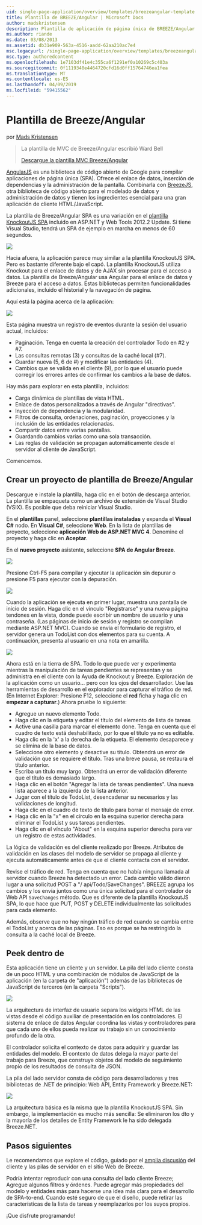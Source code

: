 ```yaml
---
uid: single-page-application/overview/templates/breezeangular-template
title: Plantilla de BREEZE/Angular | Microsoft Docs
author: madskristensen
description: Plantilla de aplicación de página única de BREEZE/Angular
ms.author: riande
ms.date: 03/08/2013
ms.assetid: db31e909-563a-4516-aadd-62aa210ac7e4
msc.legacyurl: /single-page-application/overview/templates/breezeangular-template
msc.type: authoredcontent
ms.openlocfilehash: 1e7103df41e4c355ca6f1291ef0a10269c5c403a
ms.sourcegitcommit: 0f1119340e4464720cfd16d0ff15764746ea1fea
ms.translationtype: MT
ms.contentlocale: es-ES
ms.lasthandoff: 04/09/2019
ms.locfileid: "59415562"
---
```

# <a name="breezeangular-template"></a>Plantilla de Breeze/Angular

por [Mads Kristensen](https://github.com/madskristensen)

> La plantilla de MVC de Breeze/Angular escribió Ward Bell
> 
> [Descargue la plantilla MVC Breeze/Angular](https://go.microsoft.com/fwlink/?LinkId=286437)


[AngularJS](http://angularjs.org) es una biblioteca de código abierto de Google para compilar aplicaciones de página única (SPA). Ofrece el enlace de datos, inserción de dependencias y la administración de la pantalla. Combinarla con [BreezeJS](http://www.breezejs.com/?utm_source=ms-spa), otra biblioteca de código abierto para el modelado de datos y administración de datos y tienen los ingredientes esencial para una gran aplicación de cliente HTML/JavaScript.

La plantilla de Breeze/Angular SPA es una variación en el [plantilla KnockoutJS SPA](../introduction/knockoutjs-template.md) incluido en ASP.NET y Web Tools 2012.2 Update. Si tiene Visual Studio, tendrá un SPA de ejemplo en marcha en menos de 60 segundos.

![](http://www.breezejs.com/sites/all/images/spa-template/NgRunningTodoPage.png)

Hacia afuera, la aplicación parece muy similar a la plantilla KnockoutJS SPA. Pero es bastante diferente bajo el capó. La plantilla KnockoutJS utiliza Knockout para el enlace de datos y de AJAX sin procesar para el acceso a datos. La plantilla de Breeze/Angular usa Angular para el enlace de datos y Breeze para el acceso a datos. Estas bibliotecas permiten funcionalidades adicionales, incluido el historial y la navegación de página.

Aquí está la página acerca de la aplicación:

![](http://www.breezejs.com/sites/all/images/spa-template/NgRunningAboutPage.png)

Esta página muestra un registro de eventos durante la sesión del usuario actual, incluidos:

- Paginación. Tenga en cuenta la creación del controlador Todo en #2 y #7.
- Las consultas remotas (3) y consultas de la caché local (#7).
- Guardar nueva (5, 6 de #) y modificar las entidades (4).
- Cambios que se valida en el cliente (9), por lo que el usuario puede corregir los errores antes de confirmar los cambios a la base de datos.

Hay más para explorar en esta plantilla, incluidos:

- Carga dinámica de plantillas de vista HTML.
- Enlace de datos personalizados a través de Angular "directivas".
- Inyección de dependencia y la modularidad.
- Filtros de consulta, ordenaciones, paginación, proyecciones y la inclusión de las entidades relacionadas.
- Compartir datos entre varias pantallas.
- Guardando cambios varias como una sola transacción.
- Las reglas de validación se propagan automáticamente desde el servidor al cliente de JavaScript.

Comencemos.

## <a name="create-a-breezeangular-template-project"></a>Crear un proyecto de plantilla de Breeze/Angular

Descargue e instale la plantilla, haga clic en el botón de descarga anterior. La plantilla se empaqueta como un archivo de extensión de Visual Studio (VSIX). Es posible que deba reiniciar Visual Studio.

En el **plantillas** panel, seleccione **plantillas instaladas** y expanda el **Visual C#** nodo. En **Visual C#**, seleccione **Web**. En la lista de plantillas de proyecto, seleccione **aplicación Web de ASP.NET MVC 4**. Denomine el proyecto y haga clic en **Aceptar**.

En el **nuevo proyecto** asistente, seleccione **SPA de Angular Breeze**.

![](http://www.breezejs.com/sites/all/images/spa-template/SelectBreezeNgSpaTemplate.png)

Presione Ctrl-F5 para compilar y ejecutar la aplicación sin depurar o presione F5 para ejecutar con la depuración.

![](http://www.breezejs.com/sites/all/images/spa-template/ZephyrLogin.png)

Cuando la aplicación se ejecuta en primer lugar, muestra una pantalla de inicio de sesión. Haga clic en el vínculo "Registrarse" y una nueva página tendones en la vista, donde puede escribir un nombre de usuario y una contraseña. (Las páginas de inicio de sesión y registro se compilan mediante ASP.NET MVC). Cuando se envía el formulario de registro, el servidor genera un TodoList con dos elementos para su cuenta. A continuación, presenta al usuario en una nota en amarilla.

![](http://www.breezejs.com/sites/all/images/spa-template/TodoList.png)

Ahora está en la tierra de SPA. Todo lo que puede ver y experimenta mientras la manipulación de tareas pendientes se representan y se administra en el cliente con la Ayuda de Knockout y Breeze. Exploración de la aplicación como un usuario... pero con los ojos del desarrollador. Use las herramientas de desarrollo en el explorador para capturar el tráfico de red. (En Internet Explorer: Presione F12, seleccione el **red** ficha y haga clic en **empezar a capturar**.) Ahora pruebe lo siguiente:

- Agregue un nuevo elemento Todo.
- Haga clic en la etiqueta y editar el título del elemento de lista de tareas
- Active una casilla para marcar el elemento done. Tenga en cuenta que el cuadro de texto está deshabilitado, por lo que el título ya no es editable.
- Haga clic en la 'x' a la derecha de la etiqueta. El elemento desaparece y se elimina de la base de datos.
- Seleccione otro elemento y desactive su título. Obtendrá un error de validación que se requiere el título. Tras una breve pausa, se restaura el título anterior.
- Escriba un título muy largo. Obtendrá un error de validación diferente que el título es demasiado largo.
- Haga clic en el botón "Agregar la lista de tareas pendientes". Una nueva lista aparece a la izquierda de la lista anterior.
- Jugar con el título de TodoList, desencadenar su necesarios y las validaciones de longitud.
- Haga clic en el cuadro de texto de título para borrar el mensaje de error.
- Haga clic en la "x" en el círculo en la esquina superior derecha para eliminar el TodoList y sus tareas pendientes.
- Haga clic en el vínculo "About" en la esquina superior derecha para ver un registro de estas actividades.

La lógica de validación es del cliente realizado por Breeze. Atributos de validación en las clases del modelo de servidor se propaga al cliente y ejecuta automáticamente antes de que el cliente contacta con el servidor.

Revise el tráfico de red. Tenga en cuenta que no había ninguna llamada al servidor cuando Breeze ha detectado un error. Cada cambio válido dieron lugar a una solicitud POST a "/ api/Todo/SaveChanges". BREEZE agrupa los cambios y los envía juntos como una única solicitud para el controlador de Web API `SaveChanges` método. Que es diferente de la plantilla KnockoutJS SPA, lo que hace que PUT, POST y DELETE individualmente las solicitudes para cada elemento.

Además, observe que no hay ningún tráfico de red cuando se cambia entre el TodoList y acerca de las páginas. Eso es porque se ha restringido la consulta a la caché local de Breeze.

## <a name="peek-inside"></a>Peek dentro de

Esta aplicación tiene un cliente y un servidor. La pila del lado cliente consta de un poco HTML y una combinación de módulos de JavaScript de la aplicación (en la carpeta de "aplicación") además de las bibliotecas de JavaScript de terceros (en la carpeta "Scripts").

![](http://www.breezejs.com/sites/all/images/spa-template/NgClientArchitecture2.png)

La arquitectura de interfaz de usuario separa los widgets HTML de las vistas desde el código auxiliar de presentación en los controladores. El sistema de enlace de datos Angular coordina las vistas y controladores para que cada uno de ellos pueda realizar su trabajo sin un conocimiento profundo de la otra.

El controlador solicita el contexto de datos para adquirir y guardar las entidades del modelo. El contexto de datos delega la mayor parte del trabajo para Breeze, que construye objetos del modelo de seguimiento propio de los resultados de consulta de JSON.

La pila del lado servidor consta de código para desarrolladores y tres bibliotecas de .NET de principio: Web API, Entity Framework y Breeze.NET:

![](http://www.breezejs.com/sites/all/images/spa-template/ServerArchitecture.png)

La arquitectura básica es la misma que la plantilla KnockoutJS SPA. Sin embargo, la implementación es mucho más sencilla: Se eliminaron los dto y la mayoría de los detalles de Entity Framework le ha sido delegada Breeze.NET.

## <a name="next-steps"></a>Pasos siguientes

Le recomendamos que explore el código, guiado por el [amplia discusión](http://www.breezejs.com/ng-spa-template?utm_source=ms-spa) del cliente y las pilas de servidor en el sitio Web de Breeze.

Podría intentar reproducir con una consulta del lado cliente Breeze; Agregue algunos filtros y órdenes. Puede agregar más propiedades del modelo y entidades más para hacerse una idea más clara para el desarrollo de SPA-to-end. Cuando esté seguro de que el diseño, puede retirar las características de la lista de tareas y reemplazarlos por los suyos propios.

¡Que disfrute programando!
